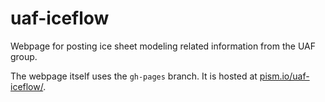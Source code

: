 uaf-iceflow
===========

Webpage for posting ice sheet modeling related information from the UAF group.

The webpage itself uses the `gh-pages` branch.  It is hosted at [pism.io/uaf-iceflow/](https://www.pism.io/uaf-iceflow/).
